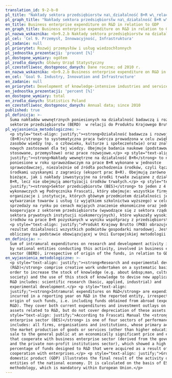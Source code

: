 ```yaml
---
translation_id: 9-2-b-0
pl_title: "Nakłady sektora przedsiębiorstw na\_działalność B+R w\_relacji do\_PKB"
pl_graph_title: "Nakłady sektora przedsiębiorstw na\_działalność B+R w\_relacji do\_PKB"
en_title: Business enterprise expenditure on R&D in relation to GDP
en_graph_title: Business enterprise expenditure on R&D in relation to GDP
pl_nazwa_wskaznika: <b>9.2.b Nakłady sektora przedsiębiorstw na działalność B+R w relacji do PKB</b>
pl_cel: 'Cel 9. Przemysł, Innowacyjność, Infrastruktura'
pl_zadanie: null
pl_priorytet: Rozwój przemysłów i usług wiedzochłonnych
pl_jednostka_prezentacji: 'procent [%]'
pl_dostepne_wymiary: ogółem
pl_zrodlo_danych: Główny Urząd Statystyczny
pl_czestotliwosc_dostępnosc_danych: Dane roczne; od 2010 r.
en_nazwa_wskaznika: <b>9.2.b Business enterprise expenditure on R&D in relation to GDP</b>
en_cel: 'Goal 9. Industry, Innovation and Infrastructure'
en_zadanie: null
en_priorytet: Development of knowledge-intensive industries and services
en_jednostka_prezentacji: 'percent [%]'
en_dostepne_wymiary: total
en_zrodlo_danych: Statistics Poland
en_czestotliwosc_dostępnosc_danych: Annual data; since 2010
published: true
pl_definicja: >-
  Suma nakładów wewnętrznych poniesionych na działalność badawczą i rozwojową w
  sektorze przedsiębiorstw (BERD)  w relacji do Produktu Krajowego Brutto.
pl_wyjasnienia_metodologiczne: >-
  <p style="text-align: justify;"><strong>Działalność badawcza i rozwojowa
  (B+R)</strong> to systematyczna praca twórcza prowadzona w celu zwiększenia
  zasobów wiedzy (np. o człowieku, kulturze i społeczeństwie) oraz znalezienia
  nowych zastosowań dla tej wiedzy. Obejmuje badania naukowe (podstawowe,
  stosowane, przemysłowe) oraz prace rozwojowe.</p> <p style="text-align:
  justify;"><strong>Nakłady wewnętrzne na działalność B+R</strong> to nakłady
  poniesione w roku sprawozdawczym na prace B+R wykonane w jednostce
  sprawozdawczej, niezależnie od źródła pochodzenia środków, czyli łącznie ze
  środkami uzyskanymi z zagranicy (eksport prac B+R). Obejmują zarówno nakłady
  bieżące, jak i nakłady inwestycyjne na środki trwałe związane z działalnością
  B+R, lecz nie obejmują amortyzacji środków trwałych.</p> <p style="text-align:
  justify;"><strong>Sektor przedsiębiorstw (BES)</strong> to jeden z 4 sektorów
  wykonawczych wg Podręcznika Frascati, który obejmuje: wszystkie firmy,
  organizacje i instytucje, których głównym przedmiotem działalności jest
  wytwarzanie towarów i usług (z wyjątkiem szkolnictwa wyższego) w celu ich
  sprzedaży na rynku po cenach mających znaczenie ekonomiczne oraz jednostki
  kooperujące z sektorem przedsiębiorstw (wywodzące się z sektora rządowego oraz
  sektora prywatnych instytucji niekomercyjnych), które wykazały wysoki odsetek
  środków na prace B+R pozyskanych w wyniku współpracy z przedsiębiorstwami.</p>
  <p style="text-align: justify;">Produkt Krajowy Brutto (PKB) obrazuje końcowy
  rezultat działalności wszystkich podmiotów gospodarki narodowej. Jest
  obliczany na podstawie obowiązującej w Unii Europejskiej metodologii ESA.</p>
en_definicja: >-
  Sum of intramural expenditures on research and development activity incurred
  by national entities conducting this activity, involved in business enterprise
  sector (BERD), irrespective of origin of the funds, in relation to GDP.
en_wyjasnienia_metodologiczne: >-
  <p style="text-align: justify;"><strong>Research and experimental development
  (R&D)</strong> comprise creative work undertaken on a systematic basis in
  order to increase the stock of knowledge (e.g. about &nbsp;man, culture and
  society) and the use of this stock of knowledge to devise new applications.
  R&D includes: scientific research (basic, applied, industrial) and
  experimental development.</p> <p style="text-align:
  justify;"><strong>Intramural expenditures on R&D</strong> are expenditures
  incurred in a reporting year on R&D in the reported entity, irrespective of
  origin of such funds, i.e. including funds obtained from abroad (exports of
  R&D). They cover both current expenditures and investment outlays on fixed
  assets related to R&D, but do not cover depreciation of these assets.</p> <p
  style="text-align: justify;">According to Frascati Manual the <strong>business
  enterprise sector (BES)</strong> is one of four sectors of performance and
  includes: all firms, organisations and institutions, whose primary activity is
  the market production of goods or services (other than higher education) for
  sale to the general public at an economically significant price and entities
  that cooperate with business enterprise sector (derived from the government
  and the private non-profit institutions sector), which showed a high
  percentage of funds designed to R&D that were acquired as a result of
  cooperation with enterprises.</p> <p style="text-align: justify;">Gross
  domestic product (GDP) illustrates the final result of the activity of all
  entities of the national economy. It is calculated on the basis of ESA
  methodology, which is mandatory within European Union.</p>
---
```


